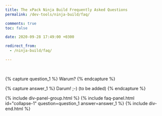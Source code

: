 ```yaml
---
title: The xPack Ninja Build Frequently Asked Questions
permalink: /dev-tools/ninja-build/faq/

comments: true
toc: false

date: 2020-09-28 17:49:00 +0300

redirect_from:
  - /ninja-build/faq/

---
```


<br/>

{% capture question_1 %}
Warum?
{% endcapture %}

{% capture answer_1 %}
Darum! ;-) (to be added)
{% endcapture %}

{% include div-panel-group.html %}
{% include faq-panel.html id="collapse-1" question=question_1 answer=answer_1 %}
{% include div-end.html %}
